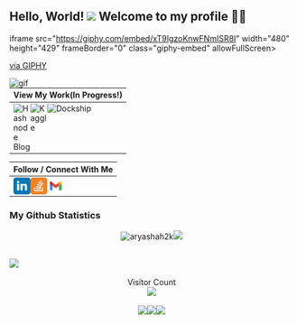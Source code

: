 


## Hello, World! <img src="https://media.giphy.com/media/hvRJCLFzcasrR4ia7z/giphy.gif" width="25px"> Welcome to my profile 🙋‍♂️

iframe src="https://giphy.com/embed/xT9IgzoKnwFNmISR8I" width="480" height="429" frameBorder="0" class="giphy-embed" allowFullScreen></iframe><p><a href="https://giphy.com/gifs/code-coding-seamless-xT9IgzoKnwFNmISR8I">via GIPHY</a></p>


<img align="left" src="https://github.com/aryashah2k/aryashah2k/blob/main/assets/Geometric.gif" alt="gif">


|View My Work(In Progress!)|
|-----|
|<a href="https://"><img align="left" alt=" Hashnode Blog" width="30px" src="https://github.com/aryashah2k/aryashah2k/blob/main/assets/hashnode.svg" /></a><a href="https://www.kaggle.com/"><img align="left" alt=" Kaggle" width="30px" src="https://github.com/aryashah2k/aryashah2k/blob/main/assets/kaggle-icon.svg" /></a><a href="https://dockship.io"><img align="left" alt=" Dockship" width="80px" src="https://github.com/aryashah2k/aryashah2k/blob/main/assets/dockship-logo.png" /></a>|

|Follow / Connect With Me|
|-----|
|<a href="https://www.linkedin.com/in/daniel-pickens-03b010193/"><img align="left" alt="Dan's LinkedIn" width="30px" src="https://github.com/edent/SuperTinyIcons/blob/master/images/svg/linkedin.svg" /></a><a href="https://stackoverflow.com/"><img align="left" alt=" Stackoverlfow" width="30px" src="https://github.com/edent/SuperTinyIcons/blob/master/images/svg/stackoverflow.svg"/></a><a href="mailto:"><img align="left" alt=" Institute Email" width="30px" src="https://github.com/edent/SuperTinyIcons/blob/master/images/svg/gmail.svg" /></a>|




### My Github Statistics

<p align="center">
<img align="" height='150px' src="https://github-readme-stats.vercel.app/api?username=aryashah2k&hide_title=true&show_icons=true&theme=gotham&include_all_commits=true" alt="aryashah2k" /><img align="" height='150px' src="https://github-readme-stats.vercel.app/api/top-langs/?username=DanielPickens&hide_title=false&layout=compact&theme=gotham&count_private=true" />
</p>
<br>
<!--[![GitHub Streak](http://github-readme-streak-stats.herokuapp.com?user=aryashah2k&theme=gotham)](https://git.io/streak-stats)-->








<img src="https://github-profile-trophy.vercel.app/?username=aryashah2k&theme=onedark&column=7&margin-w=15&margin-h=15 (https://github.com/ryo-ma/github-profile-trophy)">



<p align="center"> 
  Visitor Count<br>
<img src="https://profile-counter.glitch.me/aryashah2k/count.svg" />
</p>

<p align="center">
<img align="" height='120px' src="https://github.com/aryashah2k/aryashah2k/blob/main/assets/Geometric%20White.gif" /><img align="" height='120px' src="https://raw.githubusercontent.com/rodrigograca31/rodrigograca31/master/matrix.svg" /><img align="" height='120px' src="https://github.com/aryashah2k/aryashah2k/blob/main/assets/Geometric%20White.gif" />
</p>




